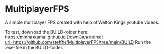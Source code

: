 # MultiplayerFPS
A simple multiplayer FPS created with help of Welton Kings youtube videos.

To test, download the BUILD-folder here:
https://minhaskamal.github.io/DownGit/#/home?url=https://github.com/steffhe/MultiplayerFPS/tree/main/BUILD
Run the .exe-file in the BUILD-folder.
